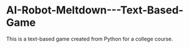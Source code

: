 # AI-Robot-Meltdown---Text-Based-Game
This is a text-based game created from Python for a college course. 
